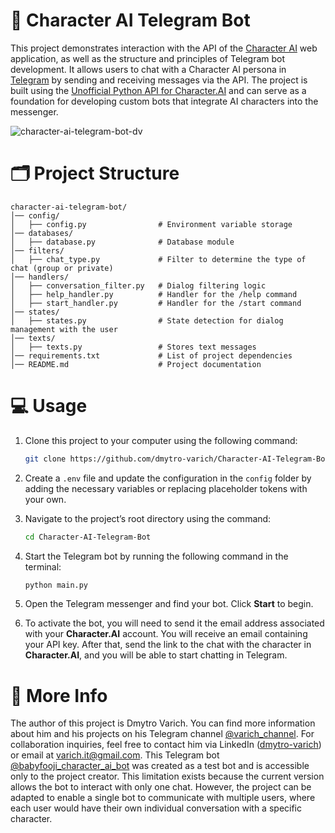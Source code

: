 # 👾 Character AI Telegram Bot
This project demonstrates interaction with the API of the [Character AI](https://character.ai/) web application, as well as the structure and principles of Telegram bot development. It allows users to chat with a Character AI persona in [Telegram](https://web.telegram.org/) by sending and receiving messages via the API. The project is built using the [Unofficial Python API for Character.AI](https://github.com/kramcat/CharacterAI) and can serve as a foundation for developing custom bots that integrate AI characters into the messenger.

![character-ai-telegram-bot-dv](https://github.com/user-attachments/assets/8dffd2a9-e919-4da6-abf6-645b86bc8535)


# 🗂️ Project Structure 
```
character-ai-telegram-bot/
│── config/ 
│   ├── config.py                # Environment variable storage
│── databases/ 
│   ├── database.py              # Database module
│── filters/ 
│   ├── chat_type.py             # Filter to determine the type of chat (group or private)
│── handlers/   
│   ├── conversation_filter.py   # Dialog filtering logic
│   ├── help_handler.py          # Handler for the /help command
│   ├── start_handler.py         # Handler for the /start command
│── states/ 
│   ├── states.py                # State detection for dialog management with the user
│── texts/ 
│   ├── texts.py                 # Stores text messages
│── requirements.txt             # List of project dependencies      
│── README.md                    # Project documentation
```

# 💻 Usage
1. Clone this project to your computer using the following command:  
   ```bash
   git clone https://github.com/dmytro-varich/Character-AI-Telegram-Bot.git
   ```  

2. Create a `.env` file and update the configuration in the `config` folder by adding the necessary variables or replacing placeholder tokens with your own.  

3. Navigate to the project’s root directory using the command:  
   ```bash
   cd Character-AI-Telegram-Bot
   ```  

4. Start the Telegram bot by running the following command in the terminal:  
   ```bash
   python main.py
   ```  

5. Open the Telegram messenger and find your bot. Click **Start** to begin.  

6. To activate the bot, you will need to send it the email address associated with your **Character.AI** account. You will receive an email containing your API key. After that, send the link to the chat with the character in **Character.AI**, and you will be able to start chatting in Telegram.

# 📌 More Info
The author of this project is Dmytro Varich. You can find more information about him and his projects on his Telegram channel [@varich_channel](https://t.me/varich_channel). For collaboration inquiries, feel free to contact him via LinkedIn ([dmytro-varich](https://www.linkedin.com/in/dmytro-varich/)) or email at varich.it@gmail.com.
This Telegram bot [@babyfooji_character_ai_bot](https://t.me/babyfooji_character_ai_bot) was created as a test bot and is accessible only to the project creator. This limitation exists because the current version allows the bot to interact with only one chat. However, the project can be adapted to enable a single bot to communicate with multiple users, where each user would have their own individual conversation with a specific character.
